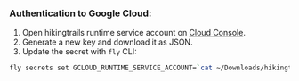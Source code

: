 ### Authentication to Google Cloud:

1. Open hikingtrails runtime service account on [Cloud Console](https://console.cloud.google.com/iam-admin/serviceaccounts/details/115935548081787021453/keys?project=hikingtrails-hu).
2. Generate a new key and download it as JSON.
3. Update the secret with `fly` CLI:
```sh
fly secrets set GCLOUD_RUNTIME_SERVICE_ACCOUNT=`cat ~/Downloads/hikingtrails-hu-f7ceff71e1dc.json | base64`
```
